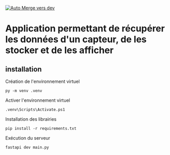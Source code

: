 [![Auto Merge vers dev](https://github.com/IoT-Python/api/actions/workflows/main.yml/badge.svg)](https://github.com/IoT-Python/api/actions/workflows/main.yml)
# Application permettant de récupérer les données d'un capteur, de les stocker et de les afficher

## installation
Création de l'environnement virtuel
```bach
py -m venv .venv
```

Activer l'environnement virtuel
```bach
.venv\Scripts\Activate.ps1
```

Installation des librairies
```bach
pip install -r requirements.txt
```

Exécution du serveur
```bach
fastapi dev main.py
